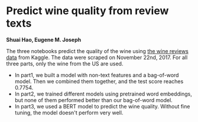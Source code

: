 # Predict wine quality from review texts
**Shuai Hao, Eugene M. Joseph** 

The three notebooks predict the quality of the wine using [the wine reviews data](https://www.kaggle.com/zynicide/wine-reviews) from Kaggle. The data were scraped on November 22nd, 2017. For all three parts, only the wine from the US are used.

- In part1, we built a model with non-text features and a bag-of-word model. Then we combined them together, and the test score reaches 0.7754.
- In part2, we trained different models using pretrained word embeddings, but none of them performed better than our bag-of-word model.
- In part3, we used a BERT model to predict the wine quality. Without fine tuning, the model doesn't perform very well.